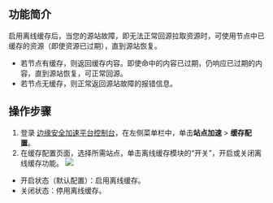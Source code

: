 ## 功能简介
启用离线缓存后，当您的源站故障，即无法正常回源拉取资源时，可使用节点中已缓存的资源（即使资源已过期），直到源站恢复。
- 若节点有缓存，则返回缓存内容。即使命中的内容已过期，仍响应已过期的内容，直到源站恢复，可正常回源。
- 若节点无缓存，则正常返回源站故障的报错信息。


## 操作步骤
1. 登录 [边缘安全加速平台控制台](https://console.cloud.tencent.com/edgeone)，在左侧菜单栏中，单击**站点加速** > **缓存配置**。
2. 在缓存配置页面，选择所需站点，单击离线缓存模块的“开关”，开启或关闭离线缓存功能。
![](https://qcloudimg.tencent-cloud.cn/raw/d2c8753ebc9c331dbb8fe5e3f1af310a.png)
 - 开启状态（默认配置）：启用离线缓存。
 - 关闭状态：停用离线缓存。
 
